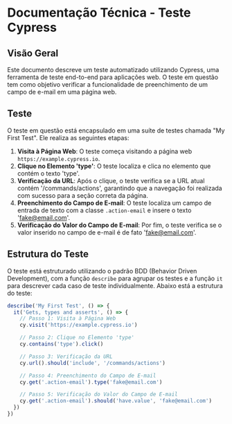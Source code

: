 # Documentação Técnica - Teste Cypress

## Visão Geral
Este documento descreve um teste automatizado utilizando Cypress, uma ferramenta de teste end-to-end para aplicações web. O teste em questão tem como objetivo verificar a funcionalidade de preenchimento de um campo de e-mail em uma página web.

## Teste
O teste em questão está encapsulado em uma suíte de testes chamada "My First Test". Ele realiza as seguintes etapas:

1. **Visita à Página Web**: O teste começa visitando a página web `https://example.cypress.io`.
2. **Clique no Elemento 'type'**: O teste localiza e clica no elemento que contém o texto 'type'.
3. **Verificação da URL**: Após o clique, o teste verifica se a URL atual contém '/commands/actions', garantindo que a navegação foi realizada com sucesso para a seção correta da página.
4. **Preenchimento do Campo de E-mail**: O teste localiza um campo de entrada de texto com a classe `.action-email` e insere o texto 'fake@email.com'.
5. **Verificação do Valor do Campo de E-mail**: Por fim, o teste verifica se o valor inserido no campo de e-mail é de fato 'fake@email.com'.

## Estrutura do Teste
O teste está estruturado utilizando o padrão BDD (Behavior Driven Development), com a função `describe` para agrupar os testes e a função `it` para descrever cada caso de teste individualmente. Abaixo está a estrutura do teste:

```javascript
describe('My First Test', () => {
  it('Gets, types and asserts', () => {
    // Passo 1: Visita à Página Web
    cy.visit('https://example.cypress.io')

    // Passo 2: Clique no Elemento 'type'
    cy.contains('type').click()

    // Passo 3: Verificação da URL
    cy.url().should('include', '/commands/actions')

    // Passo 4: Preenchimento do Campo de E-mail
    cy.get('.action-email').type('fake@email.com')

    // Passo 5: Verificação do Valor do Campo de E-mail
    cy.get('.action-email').should('have.value', 'fake@email.com')
  })
})
